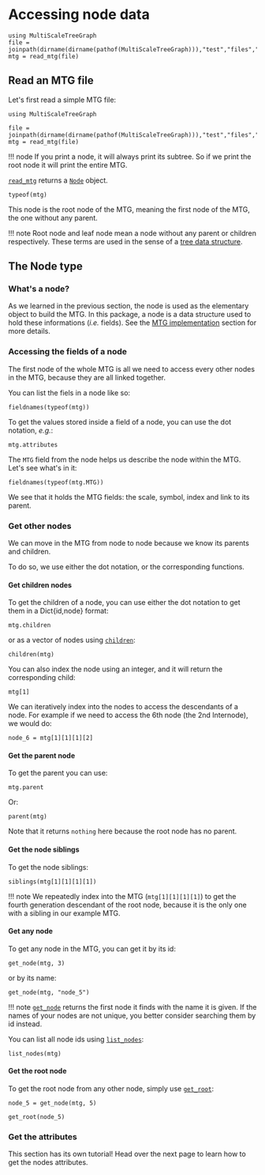 # Accessing node data

```@setup usepkg
using MultiScaleTreeGraph
file = joinpath(dirname(dirname(pathof(MultiScaleTreeGraph))),"test","files","simple_plant.mtg")
mtg = read_mtg(file)
```

## Read an MTG file

Let's first read a simple MTG file:

```@example usepkg
using MultiScaleTreeGraph

file = joinpath(dirname(dirname(pathof(MultiScaleTreeGraph))),"test","files","simple_plant.mtg")
mtg = read_mtg(file)
```

!!! node
    If you print a node, it will always print its subtree. So if we print the root node it will print the entire MTG.

[`read_mtg`](@ref) returns a [`Node`](@ref) object.

```@example usepkg
typeof(mtg)
```

This node is the root node of the MTG, meaning the first node of the MTG, the one without any parent.

!!! note
    Root node and leaf node mean a node without any parent or children respectively. These terms are used in the sense of a [tree data structure](https://en.wikipedia.org/wiki/Tree_(data_structure)).

## The Node type

### What's a node?

As we learned in the previous section, the node is used as the elementary object to build the MTG. In this package, a node is a data structure used to hold these informations (*i.e.* fields). See the [MTG implementation](@ref) section for more details.

### Accessing the fields of a node

The first node of the whole MTG is all we need to access every other nodes in the MTG, because they are all linked together.

You can list the fiels in a node like so:

```@example usepkg
fieldnames(typeof(mtg))
```

To get the values stored inside a field of a node, you can use the dot notation, *e.g.*:

```@example usepkg
mtg.attributes
```

The `MTG` field from the node helps us describe the node within the MTG. Let's see what's in it:

```@example usepkg
fieldnames(typeof(mtg.MTG))
```

We see that it holds the MTG fields: the scale, symbol, index and link to its parent.

### Get other nodes

We can move in the MTG from node to node because we know its parents and children.

To do so, we use either the dot notation, or the corresponding functions.

#### Get children nodes

To get the children of a node, you can use either the dot notation to get them in a Dict{id,node} format:

```@example usepkg
mtg.children
```

or as a vector of nodes using [`children`](@ref):

```@example usepkg
children(mtg)
```

You can also index the node using an integer, and it will return the corresponding child:

```@example usepkg
mtg[1]
```

We can iteratively index into the nodes to access the descendants of a node. For example if we need to access the 6th node (the 2nd Internode), we would do:

```@example usepkg
node_6 = mtg[1][1][1][2]
```

#### Get the parent node

To get the parent you can use:

```@example usepkg
mtg.parent
```

Or:

```@example usepkg
parent(mtg)
```

Note that it returns `nothing` here because the root node has no parent.

#### Get the node siblings

To get the node siblings:

```@example usepkg
siblings(mtg[1][1][1][1])
```

!!! note
    We repeatedly index into the MTG (`mtg[1][1][1][1]`) to get the fourth generation descendant of the root node, because it is the only one with a sibling in our example MTG.

#### Get any node

To get any node in the MTG, you can get it by its id:

```@example usepkg
get_node(mtg, 3)
```

or by its name:

```@example usepkg
get_node(mtg, "node_5")
```

!!! note
    [`get_node`](@ref) returns the first node it finds with the name it is given. If the names of your nodes are not unique, you better consider searching them by id instead.

You can list all node ids using [`list_nodes`](@ref):

```@example usepkg
list_nodes(mtg)
```

#### Get the root node

To get the root node from any other node, simply use [`get_root`](@ref):

```@example usepkg
node_5 = get_node(mtg, 5)

get_root(node_5)
```

### Get the attributes

This section has its own tutorial! Head over the next page to learn how to get the nodes attributes.
